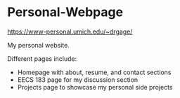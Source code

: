 # Personal-Webpage

https://www-personal.umich.edu/~drgage/

My personal website.

Different pages include: 
- Homepage with about, resume, and contact sections
- EECS 183 page for my discussion section
- Projects page to showcase my personal side projects
